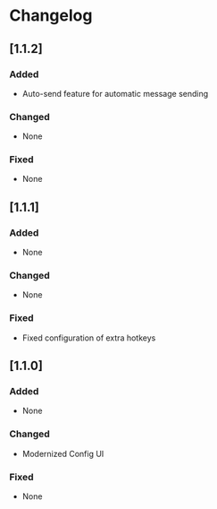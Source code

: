 # Changelog
## [1.1.2]

### Added
- Auto-send feature for automatic message sending

### Changed
- None

### Fixed
- None

## [1.1.1]

### Added
- None

### Changed
- None

### Fixed
- Fixed configuration of extra hotkeys

## [1.1.0]

### Added
- None

### Changed
- Modernized Config UI

### Fixed
- None